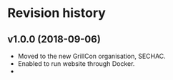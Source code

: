 Revision history
===========================


v1.0.0 (2018-09-06)
---------------------------

* Moved to the new GrillCon organisation, SECHAC.
* Enabled to run website through Docker.
* 
